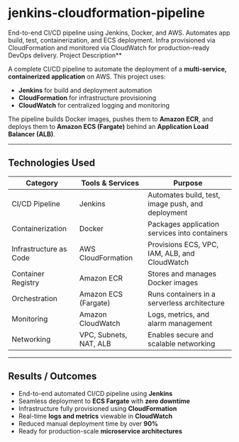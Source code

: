 # jenkins-cloudformation-pipeline
End-to-end CI/CD pipeline using Jenkins, Docker, and AWS. Automates app build, test, containerization, and ECS deployment. Infra provisioned via CloudFormation and monitored via CloudWatch for production-ready DevOps delivery.
Project Description**

A complete CI/CD pipeline to automate the deployment of a **multi-service, containerized application** on AWS.
This project uses:

* **Jenkins** for build and deployment automation
* **CloudFormation** for infrastructure provisioning
* **CloudWatch** for centralized logging and monitoring

The pipeline builds Docker images, pushes them to **Amazon ECR**, and deploys them to **Amazon ECS (Fargate)** behind an **Application Load Balancer (ALB)**.

---

## **Technologies Used**

| **Category**           | **Tools & Services**   | **Purpose**                                       |
| ---------------------- | ---------------------- | ------------------------------------------------- |
| CI/CD Pipeline         | Jenkins                | Automates build, test, image push, and deployment |
| Containerization       | Docker                 | Packages application services into containers     |
| Infrastructure as Code | AWS CloudFormation     | Provisions ECS, VPC, IAM, ALB, and CloudWatch     |
| Container Registry     | Amazon ECR             | Stores and manages Docker images                  |
| Orchestration          | Amazon ECS (Fargate)   | Runs containers in a serverless architecture      |
| Monitoring             | Amazon CloudWatch      | Logs, metrics, and alarm management               |
| Networking             | VPC, Subnets, NAT, ALB | Enables secure and scalable networking            |

---

## **Results / Outcomes**

* End-to-end automated CI/CD pipeline using **Jenkins**
* Seamless deployment to **ECS Fargate** with **zero downtime**
* Infrastructure fully provisioned using **CloudFormation**
* Real-time **logs and metrics** viewable in **CloudWatch**
* Reduced manual deployment time by over **90%**
* Ready for production-scale **microservice architectures**


